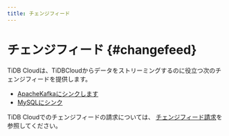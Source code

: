 ```yaml
---
title: チェンジフィード
---
```


# チェンジフィード {#changefeed}

TiDB Cloudは、TiDBCloudからデータをストリーミングするのに役立つ次のチェンジフィードを提供します。

-   [ApacheKafkaにシンクします](/tidb-cloud/changefeed-sink-to-apache-kafka.md)
-   [MySQLにシンク](/tidb-cloud/changefeed-sink-to-mysql.md)

TiDB Cloudでのチェンジフィードの請求については、 [チェンジフィード請求](/tidb-cloud/tidb-cloud-billing-tcu.md)を参照してください。
